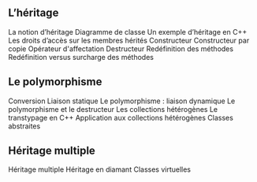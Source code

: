## L’héritage

La notion d’héritage
Diagramme de classe
Un exemple d’héritage en C++
Les droits d’accès sur les membres hérités
Constructeur
Constructeur par copie
Opérateur d'affectation
Destructeur
Redéfinition des méthodes
Redéfinition versus surcharge des méthodes

## Le polymorphisme

Conversion
Liaison statique
Le polymorphisme : liaison dynamique
Le polymorphisme et le destructeur
Les collections hétérogènes
Le transtypage en C++
Application aux collections hétérogènes
Classes abstraites

## Héritage multiple

Héritage multiple
Héritage en diamant
Classes virtuelles
